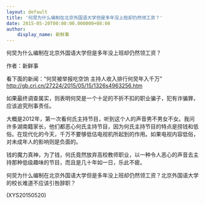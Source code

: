 ```yaml
---
layout: default
title: '何炅为什么编制在北京外国语大学但是多年没上班却仍然领工资？'
date: 2015-05-20T00:00:00.000000+08:00
author:
    display_name: 新鲜事
---
```


何炅为什么编制在北京外国语大学但是多年没上班却仍然领工资？

作者：新鲜事

看下面的新闻：“何炅被举报吃空饷  主持人收入排行何炅年入千万”　　http://gb.cri.cn/27224/2015/05/15/1326s4963256.htm

如果最终调查属实，则表明何炅是一个十足的不折不扣的职业骗子，犯有诈骗罪，应该追究刑事责任。

大概是2012年，第一次看何氏主持节目，听到这个人的声音男不男女不女。我问许多湖南籍家长，他们都恶心何氏主持节目，因为何氏主持节目的特点是捞钱和低俗。在现代化的今天，千万不要够低估电视机所起到的作用。如果电视内容低俗，对未成年人的影响则是负面的。

钱的魔力真神，为了钱，何氏竟然放弃高校教师职业，以一种令人恶心的声音去主持那种低级趣味的节目，而且是几十年如一日，乐此不疲。

何炅为什么编制在北京外国语大学但是多年没上班却仍然领工资？北京外国语大学的校长难道不应该引咎辞职？

(XYS20150520)

